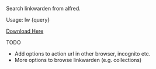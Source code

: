 Search linkwarden from alfred.

Usage: lw {query}

[Download Here](https://github.com/deafmute1/alfred-linkwarden/releases/download/1.0/Linkwarden.Search.alfredworkflow)

TODO
- Add options to action url in other browser, incognito etc.
- More options to browse linkwarden (e.g. collections)